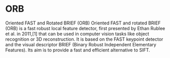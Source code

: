# ORB
 Oriented FAST and Rotated BRIEF (ORB) 
Oriented FAST and rotated BRIEF (ORB) is a fast robust local feature detector, first presented by Ethan Rublee et al. in 2011,[1] that can be used in computer vision tasks like object recognition or 3D reconstruction. It is based on the FAST keypoint detector and the visual descriptor BRIEF (Binary Robust Independent Elementary Features). Its aim is to provide a fast and efficient alternative to SIFT.
